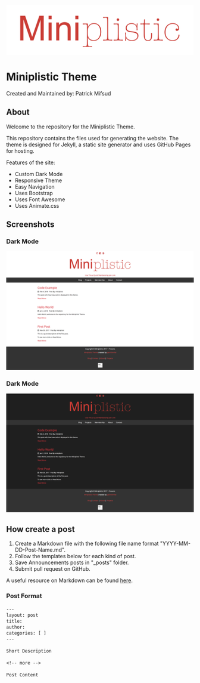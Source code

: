![alt text](https://github.com/patrickmfsd/Miniplistic/blob/master/images/site-logo.png "Miniplistic Logo")

# Miniplistic Theme

Created and Maintained by: Patrick Mifsud

## About

Welcome to the repository for the Miniplistic Theme.

This repository contains the files used for generating the website. The theme is designed for Jekyll, a static site generator and uses GitHub Pages for hosting. 

Features of the site:

- Custom Dark Mode
- Responsive Theme
- Easy Navigation
- Uses Bootstrap
- Uses Font Awesome
- Uses Animate.css

## Screenshots

### Dark Mode
![alt text](https://github.com/patrickmfsd/Miniplistic/blob/master/screenshots/LightMode.png)


### Dark Mode
![alt text](https://github.com/patrickmfsd/Miniplistic/blob/master/screenshots/DarkMode.png)

## How create a post 

1. Create a Markdown file with the following file name format "YYYY-MM-DD-Post-Name.md". 
2. Follow the templates below for each kind of post. 
3. Save Announcements posts in "\_posts" folder.
4. Submit pull request on GitHub.

A useful resource on Markdown can be found [here](https://daringfireball.net/projects/markdown/).


### Post Format

	---
	layout: post
	title: 
	author: 
	categories: [ ]
	---

	Short Description

	<!-- more -->

	Post Content
